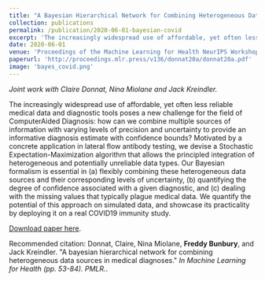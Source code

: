 ```yaml
---
title: "A Bayesian Hierarchical Network for Combining Heterogeneous Data Sources in Medical Diagnoses"
collection: publications
permalink: /publication/2020-06-01-bayesian-covid
excerpt: 'The increasingly widespread use of affordable, yet often less reliable medical data and diagnostic tools poses a new challenge for the field of ComputerAided Diagnosis: how can we combine multiple sources of information with varying levels of precision and uncertainty to provide an informative diagnosis estimate with confidence bounds? Motivated by a concrete application in lateral flow antibody testing, we devise a Stochastic Expectation-Maximization algorithm that allows the principled integration of heterogeneous and potentially unreliable data types. Our Bayesian formalism is essential in (a) flexibly combining these heterogeneous data sources and their corresponding levels of uncertainty, (b) quantifying the degree of confidence associated with a given diagnostic, and (c) dealing with the missing values that typically plague medical data. We quantify the potential of this approach on simulated data, and showcase its practicality by deploying it on a real COVID19 immunity study.'
date: 2020-06-01
venue: 'Proceedings of the Machine Learning for Health NeurIPS Workshop'
paperurl: 'http://proceedings.mlr.press/v136/donnat20a/donnat20a.pdf'
image: 'bayes_covid.png'
---
```

*Joint work with Claire Donnat, Nina Miolane and Jack Kreindler.* 

The increasingly widespread use of affordable, yet often less reliable medical data and diagnostic tools poses a new challenge for the field of ComputerAided Diagnosis: how can we combine multiple sources of information with varying levels of precision and uncertainty to provide an informative diagnosis estimate with confidence bounds? Motivated by a concrete application in lateral flow antibody testing, we devise a Stochastic Expectation-Maximization algorithm that allows the principled integration of heterogeneous and potentially unreliable data types. Our Bayesian formalism is essential in (a) flexibly combining these heterogeneous data sources and their corresponding levels of uncertainty, (b) quantifying the degree of confidence associated with a given diagnostic, and (c) dealing with the missing values that typically plague medical data. We quantify the potential of this approach on simulated data, and showcase its practicality by deploying it on a real COVID19 immunity study.

[Download paper here](http://proceedings.mlr.press/v136/donnat20a/donnat20a.pdf).


Recommended citation: Donnat, Claire, Nina Miolane, __Freddy Bunbury__, and Jack Kreindler. "A bayesian hierarchical network for combining heterogeneous data sources in medical diagnoses."  <i> In Machine Learning for Health (pp. 53-84). PMLR.</i>.

